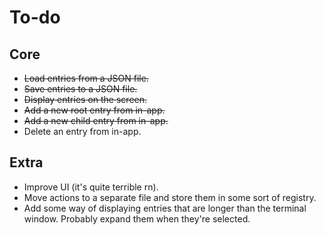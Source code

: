 # To-do

## Core

- ~~Load entries from a JSON file.~~
- ~~Save entries to a JSON file.~~
- ~~Display entries on the screen.~~
- ~~Add a new root entry from in-app.~~
- ~~Add a new child entry from in-app.~~
- Delete an entry from in-app.

## Extra

- Improve UI (it's quite terrible rn).
- Move actions to a separate file and store them in some sort of registry.
- Add some way of displaying entries that are longer than the terminal window. Probably expand them when they're selected.